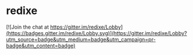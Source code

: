 # redixe

[![Join the chat at https://gitter.im/redixe/Lobby](https://badges.gitter.im/redixe/Lobby.svg)](https://gitter.im/redixe/Lobby?utm_source=badge&utm_medium=badge&utm_campaign=pr-badge&utm_content=badge)